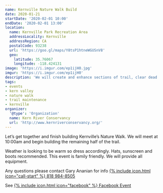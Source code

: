 ```yaml
---
name: Kernville Nature Walk Build
date: 2020-01-21
startDate: '2020-02-01 10:00'
endDate: '2020-02-01 13:00'
location:
  name: Kernville Park Recreation Area
  addressLocality: Kernville
  addressRegion: CA
  postalCode: 93238
  url: 'https://goo.gl/maps/Y8tsP1htneWGUSnV8'
  geo:
    latitude: 35.76067
    longitude: -118.424131
image: 'https://i.imgur.com/ep1ijH0.jpg'
imgur: 'https://i.imgur.com/ep1ijH0'
description: 'We will create and enhance sections of trail, clear dead brush and post interpretive signs around the area for residents and visitors to experience'
tags:
- events
- kern valley
- nature walk
- trail maintenance
- kernville
organizer:
  '@type': 'Organization'
  name: Kern River Conservancy
  url: 'http://www.kernriverconservancy.org/'
---
```

Let’s get together and finish building Kernville’s Nature Walk. We will meet at 10:00am and begin building the remaining half of the trail.

Weather is looking to be warm so dress accordingly. Hats, sunscreen and boots recommended. This event is family friendly.
We will provide all equipment.

Any questions please contact Gary Ananian for info [{% include icon.html icon="call-start" %} 818 984-8505](tel:+1-818-984-8505)

See [{% include icon.html icon="facebook" %} Facebook Event](https://www.facebook.com/events/611959366306417/)
